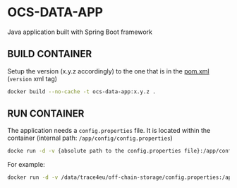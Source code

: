 # OCS-DATA-APP

Java application built with Spring Boot framework

## BUILD CONTAINER
Setup the version (x.y.z accordingly) to the one that is in the [pom.xml](./pom.xml) (`version` xml tag)
```sh
docker build --no-cache -t ocs-data-app:x.y.z .
```

## RUN CONTAINER
The application needs a `config.properties` file. It is located within the container (internal path: `/app/config/config.properties`)
```sh
docke run -d -v {absolute path to the config.properties file}:/app/config/config.properties -p {hostPort}:8081 --name ocs-data-app ocs-data-app:x.y.z
```
For example:
```sh
docker run -d -v /data/trace4eu/off-chain-storage/config.properties:/app/config/config.properties -p 8081:8081 --name ocs-data-app ocs-data-app:0.4.9
```